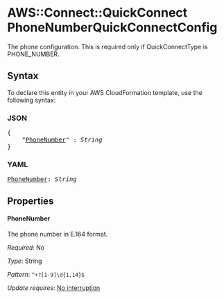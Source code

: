 # AWS::Connect::QuickConnect PhoneNumberQuickConnectConfig

The phone configuration. This is required only if QuickConnectType is PHONE_NUMBER.

## Syntax

To declare this entity in your AWS CloudFormation template, use the following syntax:

### JSON

<pre>
{
    "<a href="#phonenumber" title="PhoneNumber">PhoneNumber</a>" : <i>String</i>
}
</pre>

### YAML

<pre>
<a href="#phonenumber" title="PhoneNumber">PhoneNumber</a>: <i>String</i>
</pre>

## Properties

#### PhoneNumber

The phone number in E.164 format.

_Required_: No

_Type_: String

_Pattern_: <code>^\+?[1-9]\d{1,14}$</code>

_Update requires_: [No interruption](https://docs.aws.amazon.com/AWSCloudFormation/latest/UserGuide/using-cfn-updating-stacks-update-behaviors.html#update-no-interrupt)
